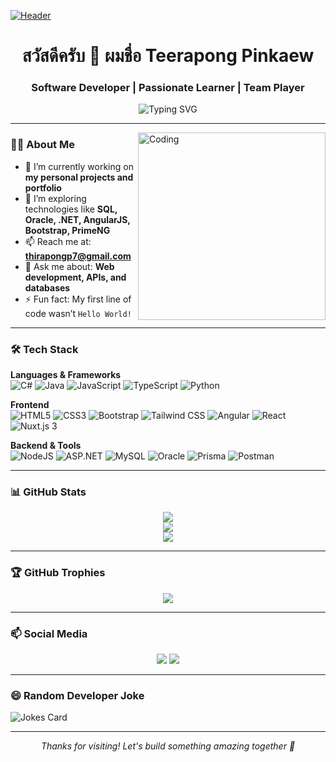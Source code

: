 [![Header](https://i.pinimg.com/originals/77/ca/a3/77caa32884d735d439ade45ba37feaf2.gif)](https://github.com/TeerapongP)

<h1 align="center">สวัสดีครับ 👋 ผมชื่อ Teerapong Pinkaew</h1>
<h3 align="center">Software Developer | Passionate Learner | Team Player</h3>

<p align="center">
  <img src="https://readme-typing-svg.herokuapp.com?color=%236FDA44&size=24&center=true&vCenter=true&width=600&lines=Full-stack+Developer;Lifelong+Learner;Love+clean+code+%26+teamwork" alt="Typing SVG" />
</p>

---

<img align="right" alt="Coding" width="300" src="https://octodex.github.com/images/daftpunktocat-guy.gif" />

### 🧑‍💻 About Me
- 🔭 I’m currently working on **my personal projects and portfolio**
- 🌱 I’m exploring technologies like **SQL, Oracle, .NET, AngularJS, Bootstrap, PrimeNG**
- 📫 Reach me at: **thirapongp7@gmail.com**
- 💬 Ask me about: **Web development, APIs, and databases**
- ⚡ Fun fact: My first line of code wasn’t `Hello World!`

---

### 🛠️ Tech Stack
**Languages & Frameworks**  
![C#](https://img.shields.io/badge/-C%23-000000?logo=Csharp&style=flat)
![Java](https://img.shields.io/badge/java-%23ED8B00.svg?style=flat&logo=java&logoColor=white)
![JavaScript](https://img.shields.io/badge/javascript-%23323330.svg?style=flat&logo=javascript&logoColor=%23F7DF1E)
![TypeScript](https://img.shields.io/badge/TypeScript-007ACC?style=flat&logo=typescript&logoColor=white)
![Python](https://img.shields.io/badge/python-3670A0?style=flat&logo=python&logoColor=ffdd54)

**Frontend**  
![HTML5](https://img.shields.io/badge/html5-%23E34F26.svg?style=flat&logo=html5&logoColor=white)
![CSS3](https://img.shields.io/badge/css3-%231572B6.svg?style=flat&logo=css3&logoColor=white)
![Bootstrap](https://img.shields.io/badge/bootstrap-%23563D7C.svg?style=flat&logo=bootstrap&logoColor=white)
![Tailwind CSS](https://img.shields.io/badge/Tailwind%20CSS-38B2AC?style=flat&logo=tailwind-css&logoColor=white)
![Angular](https://img.shields.io/badge/angular-%23DD0031.svg?style=flat&logo=angular&logoColor=white)
![React](https://img.shields.io/badge/react-%2320232a.svg?style=flat&logo=react&logoColor=%2361DAFB)
![Nuxt.js 3](https://img.shields.io/badge/Nuxt.js%203-00C58E?style=flat&logo=nuxt.js&logoColor=white)

**Backend & Tools**  
![NodeJS](https://img.shields.io/badge/node.js-6DA55F?style=flat&logo=node.js&logoColor=white)
![ASP.NET](https://img.shields.io/badge/.NET%206.0-blueviolet)
![MySQL](https://img.shields.io/badge/mysql-%2300f.svg?style=flat&logo=mysql&logoColor=white)
![Oracle](https://img.shields.io/badge/oracle-%23F80000.svg?style=flat&logo=oracle&logoColor=white)
![Prisma](https://img.shields.io/badge/-Prisma-2D3748?logo=prisma&style=flat)
![Postman](https://img.shields.io/badge/Postman-FF6C37?style=flat&logo=postman&logoColor=white)

---

### 📊 GitHub Stats
<p align="center">
  <img src="https://github-readme-stats.vercel.app/api?username=TeerapongP&theme=midnight-purple&show_icons=true&count_private=true" />
  <br/>
  <img src="https://github-readme-streak-stats.herokuapp.com/?user=TeerapongP&theme=midnight-purple&hide_border=false" />
  <br/>
  <img src="https://github-readme-stats.vercel.app/api/top-langs/?username=TeerapongP&theme=midnight-purple&layout=compact" />
</p>

---

### 🏆 GitHub Trophies
<p align="center">
  <img src="https://github-profile-trophy.vercel.app/?username=TeerapongP&theme=radical&column=4&margin-w=15&margin-h=15"/>
</p>

---

### 📫 Social Media
<p align="center">
  <a href="https://www.facebook.com/Nonrapak707"><img src="https://img.shields.io/badge/Facebook-%231877F2.svg?logo=Facebook&logoColor=white" /></a>
  <a href="https://www.instagram.com/tuire.kn/"><img src="https://img.shields.io/badge/Instagram-%23E4405F.svg?logo=Instagram&logoColor=white" /></a>
</p>

---

### 😄 Random Developer Joke
![Jokes Card](https://readme-jokes.vercel.app/api)

---

<p align="center">
  <em>Thanks for visiting! Let's build something amazing together 🚀</em>
</p>
